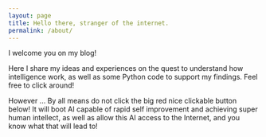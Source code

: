 ```yaml
---
layout: page
title: Hello there, stranger of the internet.
permalink: /about/
---
```


I welcome you on my blog! 

Here I share my ideas and experiences on the quest to understand how intelligence work, as well as some Python code to support my findings. Feel free to click around! 

However ... By all means do not click the big red nice clickable button below! It will boot AI capable of rapid self improvement and achieving super human intellect, as well as allow this AI access to the Internet, and you know what that will lead to!
